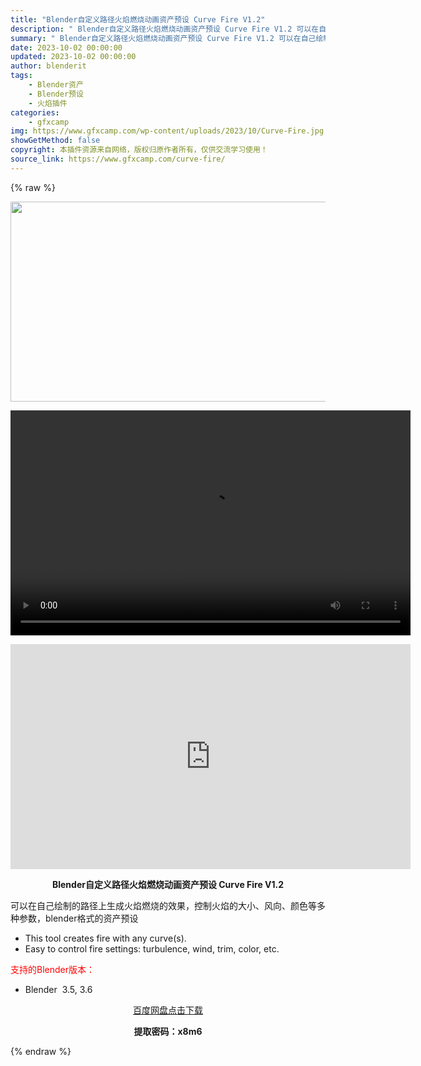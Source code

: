 ```yaml
---
title: "Blender自定义路径火焰燃烧动画资产预设 Curve Fire V1.2"
description: "﻿ Blender自定义路径火焰燃烧动画资产预设 Curve Fire V1.2 可以在自己绘制的路径上生成火焰燃烧的效果，控制火焰的大小、风向、颜色等多种参数，blender格式的资产预设 This..."
summary: "﻿ Blender自定义路径火焰燃烧动画资产预设 Curve Fire V1.2 可以在自己绘制的路径上生成火焰燃烧的效果，控制火焰的大小、风向、颜色等多种参数，blender格式的资产预设 This..."
date: 2023-10-02 00:00:00
updated: 2023-10-02 00:00:00
author: blenderit
tags: 
    - Blender资产
    - Blender预设
    - 火焰插件
categories:
    - gfxcamp
img: https://www.gfxcamp.com/wp-content/uploads/2023/10/Curve-Fire.jpg
showGetMethod: false
copyright: 本插件资源来自网络，版权归原作者所有，仅供交流学习使用！
source_link: https://www.gfxcamp.com/curve-fire/
---
```


{% raw %}
<div><p><img decoding="async" class="aligncenter size-full wp-image-115305" src="https://www.gfxcamp.com/wp-content/uploads/2023/10/Curve-Fire.jpg" data-src="https://www.gfxcamp.com/wp-content/uploads/2023/10/Curve-Fire.jpg" alt="" width="640" height="320"><br>
</p><center><div style="width: 640px;" class="wp-video"><!--[if lt IE 9]><script>document.createElement('video');</script><![endif]-->
<video class="wp-video-shortcode" id="video-115360-1" width="640" height="360" preload="true" controls="controls"><source type="video/mp4" src="http://cloud.video.taobao.com/play/u/null/p/1/e/6/t/1/430397926176.mp4?_=1"></source><a href="http://cloud.video.taobao.com/play/u/null/p/1/e/6/t/1/430397926176.mp4">http://cloud.video.taobao.com/play/u/null/p/1/e/6/t/1/430397926176.mp4</a></video></div></center><p style="text-align: center;"><iframe loading="lazy" src="https://player.youku.com/embed/XNjA3MDgzNjk5Ng==" width="640" height="360" frameborder="0" allowfullscreen="allowfullscreen" data-mce-fragment="1"><span data-mce-type="bookmark" style="display: inline-block; width: 0px; overflow: hidden; line-height: 0;" class="mce_SELRES_start">﻿</span></iframe></p><p style="text-align: center;"><strong>Blender自定义路径火焰燃烧动画资产预设 Curve Fire V1.2</strong></p><p>可以在自己绘制的路径上生成火焰燃烧的效果，控制火焰的大小、风向、颜色等多种参数，blender格式的资产预设</p><ul>
<li>This tool creates fire with any curve(s).</li>
<li>Easy to control fire settings: turbulence, wind, trim, color, etc.</li>
</ul><p style="text-align: left;"><span style="color: #ff0000;">支持的Blender版本：</span></p><ul>
<li style="text-align: left;">Blender  3.5, 3.6</li>
</ul><p style="text-align: center;"><a class="maxbutton-3 maxbutton maxbutton-baidu" target="_blank" rel="noopener" href="https://pan.baidu.com/s/1tlf6MutLABEMI57DobwsmA?pwd=x8m6"><span class="mb-text">百度网盘点击下载</span></a></p><p style="text-align: center;"><strong>提取密码：x8m6</strong></p></div>
<div style="display: none">gfxcamp</div>
{% endraw %}